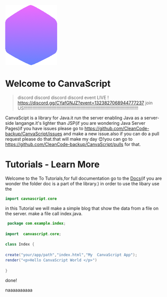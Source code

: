 
![img](https://github.com/CleanCode-developer/CanvaScript/blob/main/CanvaScript.png?raw=true "CanvaScript ")
# Welcome to CanvaScript
>discord discord discord discord event LIVE ! https://discord.gg/CYafGNJZ?event=1323827068944777237
>join US!!!!!!!!!!!!!!!!!!!!!!!!!!!!!!!!!!!!!!!!!!!!!!!!!!!!!!!!!!!!!!!!!!!!!!!!!!!!!!!!!!!!!!!!!!!



CanvaScipt is a library for Java.it run the server enabling Java as a server-side langange.it's lighter than JSP(if you are wondering Java Server Pages)if you have issues please go to
https://github.com/CleanCode-backup/CanvaScript/issues
and make a new issue.also if you can  do a pull request please do that.that will make my day 😊!you can go to
https://github.com/CleanCode-backup/CanvaScript/pulls for that.
# Tutorials - Learn More 
Welcome to the To Tutorials,for full documentation go to the <a href="Docs.md">Docs</a>(if you are wonder the folder doc is a part of the library.) 
in order to use the libary use the  
```java
import cavnascript.core
```

in this Tutorial we will make a simple blog that show the data from a file on the server.
make a file call index.java.

```java
 package com.example.index;

import  canvascript.core;

class Index {

create("your/app/path","index.html","My  CanvaScript App");
render("<p>Hello CanvaScript World </p>")

}
```
done!

naaaaaaaaaa
